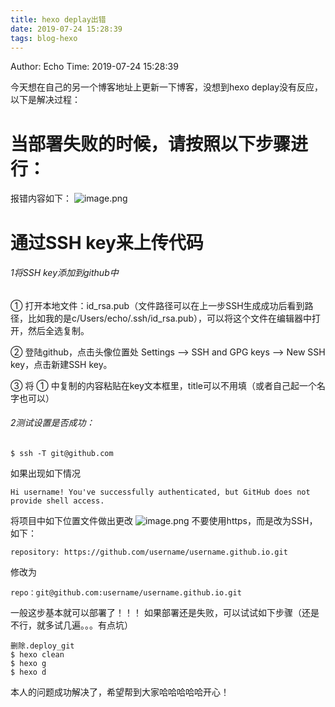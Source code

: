 ```yaml
---
title: hexo deplay出错
date: 2019-07-24 15:28:39
tags: blog-hexo
---
```


Author: Echo
Time: 2019-07-24 15:28:39

今天想在自己的另一个博客地址上更新一下博客，没想到hexo deplay没有反应，以下是解决过程：

# 当部署失败的时候，请按照以下步骤进行：
报错内容如下：
![image.png](https://upload-images.jianshu.io/upload_images/11846892-380d07b43c8f919a.png?imageMogr2/auto-orient/strip%7CimageView2/2/w/1240)
# 通过SSH key来上传代码
###### 1将SSH key添加到github中
① 打开本地文件：id_rsa.pub（文件路径可以在上一步SSH生成成功后看到路径，比如我的是c/Users/echo/.ssh/id_rsa.pub），可以将这个文件在编辑器中打开，然后全选复制。

② 登陆github，点击头像位置处 Settings ——> SSH and GPG keys ——> New SSH key，点击新建SSH key。

③ 将 ① 中复制的内容粘贴在key文本框里，title可以不用填（或者自己起一个名字也可以）
###### 2测试设置是否成功：
```
$ ssh -T git@github.com
```
如果出现如下情况
```
Hi username! You've successfully authenticated, but GitHub does not 
provide shell access.
```
将项目中如下位置文件做出更改
![image.png](https://upload-images.jianshu.io/upload_images/11846892-9dc350788418a979.png?imageMogr2/auto-orient/strip%7CimageView2/2/w/1240)
不要使用https，而是改为SSH，如下：
```
repository: https://github.com/username/username.github.io.git
```
修改为
```
repo：git@github.com:username/username.github.io.git
```
一般这步基本就可以部署了！！！
如果部署还是失败，可以试试如下步骤（还是不行，就多试几遍。。。有点坑）
```
删除.deploy_git
$ hexo clean 
$ hexo g
$ hexo d
```
本人的问题成功解决了，希望帮到大家哈哈哈哈哈开心！



